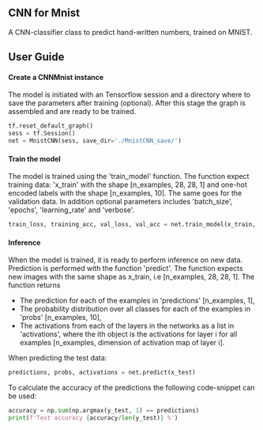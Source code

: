 ## CNN for Mnist  
A CNN-classifier class to predict hand-written numbers, trained on MNIST.

## User Guide 

#### Create a CNNMnist instance
The model is initiated with an Tensorflow session and a directory where to save the parameters after training (optional). After this stage the graph is assembled and are ready to be trained.
```python
tf.reset_default_graph()
sess = tf.Session()
net = MnistCNN(sess, save_dir='./MnistCNN_save/')
```
#### Train the model
The model is trained using the 'train_model' function. The function expect training data: 'x_train' with the shape [n_examples, 28, 28, 1] and one-hot encoded labels with the shape [n_examples, 10]. The same goes for the validation data. In addition optional parameters includes 'batch_size', 'epochs', 'learning_rate' and 'verbose'.
```python
train_loss, training_acc, val_loss, val_acc = net.train_model(x_train, y_train, x_val, y_val, epochs=50, learning_rate=1e-2, verbose=1)
```

#### Inference
When the model is trained, it is ready to perform inference on new data. Prediction is performed with the function 'predict'. The function expects new images with the same shape as x_train, i.e [n_examples, 28, 28, 1]. The function returns 
* The prediction for each of the examples in 'predictions' [n_examples, 1],
* The probability distribution over all classes for each of the examples in 'probs' [n_examples, 10], 
* The activations from each of the layers in the networks as a list in 'activations', where the ith object is the activations for layer i for all examples [n_examples, dimension of activation map of layer i]. 

When predicting the test data:
```python
predictions, probs, activations = net.predict(x_test)
```
 To calculate the accuracy of the predictions the following code-snippet can be used:
 ```python
accuracy = np.sum(np.argmax(y_test, 1) == predictions)
print(f'Test accuracy {accuracy/len(y_test)} %')
```
